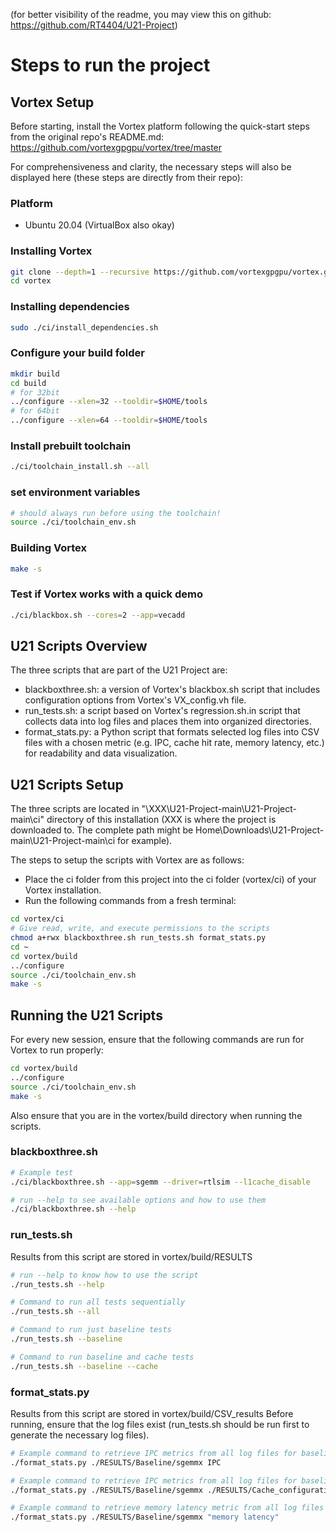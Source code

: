 (for better visibility of the readme, you may view this on github: https://github.com/RT4404/U21-Project)

# Steps to run the project

## Vortex Setup
Before starting, install the Vortex platform following the quick-start steps from the original repo's README.md: https://github.com/vortexgpgpu/vortex/tree/master

For comprehensiveness and clarity, the necessary steps will also be displayed here (these steps are directly from their repo):

### Platform
* Ubuntu 20.04 (VirtualBox also okay)
### Installing Vortex
```sh
git clone --depth=1 --recursive https://github.com/vortexgpgpu/vortex.git
cd vortex
```
### Installing dependencies
```sh
sudo ./ci/install_dependencies.sh
```
### Configure your build folder
```sh
mkdir build
cd build
# for 32bit
../configure --xlen=32 --tooldir=$HOME/tools
# for 64bit
../configure --xlen=64 --tooldir=$HOME/tools
```
### Install prebuilt toolchain
```sh
./ci/toolchain_install.sh --all
```
### set environment variables
```sh
# should always run before using the toolchain!
source ./ci/toolchain_env.sh
```
### Building Vortex
```sh
make -s
```
### Test if Vortex works with a quick demo
```sh
./ci/blackbox.sh --cores=2 --app=vecadd
```
## U21 Scripts Overview
The three scripts that are part of the U21 Project are:
* blackboxthree.sh: a version of Vortex's blackbox.sh script that includes configuration options from Vortex's VX_config.vh file.
* run_tests.sh: a script based on Vortex's regression.sh.in script that collects data into log files and places them into organized directories.
* format_stats.py: a Python script that formats selected log files into CSV files with a chosen metric (e.g. IPC, cache hit rate, memory latency, etc.) for readability and data visualization.

## U21 Scripts Setup
The three scripts are located in "\XXX\U21-Project-main\U21-Project-main\ci" directory of this installation (XXX is where the project is downloaded to. The complete path might be Home\Downloads\U21-Project-main\U21-Project-main\ci for example). 

The steps to setup the scripts with Vortex are as follows:
* Place the ci folder from this project into the ci folder (vortex/ci) of your Vortex installation.
* Run the following commands from a fresh terminal:
```sh
cd vortex/ci
# Give read, write, and execute permissions to the scripts
chmod a+rwx blackboxthree.sh run_tests.sh format_stats.py
cd ~
cd vortex/build
../configure
source ./ci/toolchain_env.sh
make -s
```

## Running the U21 Scripts
For every new session, ensure that the following commands are run for Vortex to run properly:
```sh
cd vortex/build
../configure
source ./ci/toolchain_env.sh
make -s
```
Also ensure that you are in the vortex/build directory when running the scripts.
### blackboxthree.sh
```sh
# Example test
./ci/blackboxthree.sh --app=sgemm --driver=rtlsim --l1cache_disable

# run --help to see available options and how to use them
./ci/blackboxthree.sh --help
```

### run_tests.sh
Results from this script are stored in vortex/build/RESULTS
```sh
# run --help to know how to use the script
./run_tests.sh --help

# Command to run all tests sequentially
./run_tests.sh --all

# Command to run just baseline tests
./run_tests.sh --baseline

# Command to run baseline and cache tests
./run_tests.sh --baseline --cache
```

### format_stats.py
Results from this script are stored in vortex/build/CSV_results
Before running, ensure that the log files exist (run_tests.sh should be run first to generate the necessary log files).
```sh
# Example command to retrieve IPC metrics from all log files for baseline sgemmx tests
./format_stats.py ./RESULTS/Baseline/sgemmx IPC

# Example command to retrieve IPC metrics from all log files for baseline sgemmx tests and tests that disable L1 cache
./format_stats.py ./RESULTS/Baseline/sgemmx ./RESULTS/Cache_configurations/disable_L1_cache

# Example command to retrieve memory latency metric from all log files for baseline sgemmx tests
./format_stats.py ./RESULTS/Baseline/sgemmx "memory latency"
```
